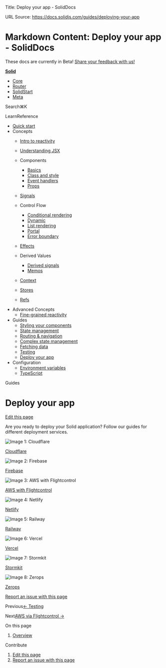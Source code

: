 Title: Deploy your app - SolidDocs

URL Source: https://docs.solidjs.com/guides/deploying-your-app

Markdown Content:
Deploy your app - SolidDocs
===============

These docs are currently in Beta! [Share your feedback with us!](https://shr.link/pna6n)

[**Solid**](https://docs.solidjs.com/)

*   [Core](https://docs.solidjs.com/)
*   [Router](https://docs.solidjs.com/solid-router)
*   [SolidStart](https://docs.solidjs.com/solid-start)
*   [Meta](https://docs.solidjs.com/solid-meta)

Search⌘K[](https://github.com/solidjs/solid)[](https://discord.com/invite/solidjs)

LearnReference

*   [Quick start](https://docs.solidjs.com/quick-start)
*   Concepts
    *   [Intro to reactivity](https://docs.solidjs.com/concepts/intro-to-reactivity)
    *   [Understanding JSX](https://docs.solidjs.com/concepts/understanding-jsx)
    *   Components
        
        *   [Basics](https://docs.solidjs.com/concepts/components/basics)
        *   [Class and style](https://docs.solidjs.com/concepts/components/class-style)
        *   [Event handlers](https://docs.solidjs.com/concepts/components/event-handlers)
        *   [Props](https://docs.solidjs.com/concepts/components/props)
        
    *   [Signals](https://docs.solidjs.com/concepts/signals)
    *   Control Flow
        
        *   [Conditional rendering](https://docs.solidjs.com/concepts/control-flow/conditional-rendering)
        *   [Dynamic](https://docs.solidjs.com/concepts/control-flow/dynamic)
        *   [List rendering](https://docs.solidjs.com/concepts/control-flow/list-rendering)
        *   [Portal](https://docs.solidjs.com/concepts/control-flow/portal)
        *   [Error boundary](https://docs.solidjs.com/concepts/control-flow/error-boundary)
        
    *   [Effects](https://docs.solidjs.com/concepts/effects)
    *   Derived Values
        
        *   [Derived signals](https://docs.solidjs.com/concepts/derived-values/derived-signals)
        *   [Memos](https://docs.solidjs.com/concepts/derived-values/memos)
        
    *   [Context](https://docs.solidjs.com/concepts/context)
    *   [Stores](https://docs.solidjs.com/concepts/stores)
    *   [Refs](https://docs.solidjs.com/concepts/refs)
*   Advanced Concepts
    *   [Fine-grained reactivity](https://docs.solidjs.com/advanced-concepts/fine-grained-reactivity)
*   Guides
    *   [Styling your components](https://docs.solidjs.com/guides/styling-your-components)
    *   [State management](https://docs.solidjs.com/guides/state-management)
    *   [Routing & navigation](https://docs.solidjs.com/guides/routing-and-navigation)
    *   [Complex state management](https://docs.solidjs.com/guides/complex-state-management)
    *   [Fetching data](https://docs.solidjs.com/guides/fetching-data)
    *   [Testing](https://docs.solidjs.com/guides/testing)
    *   [Deploy your app](https://docs.solidjs.com/guides/deploying-your-app)
*   Configuration
    *   [Environment variables](https://docs.solidjs.com/configuration/environment-variables)
    *   [TypeScript](https://docs.solidjs.com/configuration/typescript)

Guides

Deploy your app
===============

[Edit this page](https://github.com/solidjs/solid-docs-next/edit/main/src/routes/guides/deploying-your-app.mdx)

Are you ready to deploy your Solid application? Follow our guides for different deployment services.

![Image 1: Cloudflare](https://docs.solidjs.com/assets/cloudflare-pages.svg)

[Cloudflare](https://docs.solidjs.com/guides/deployment-options/cloudflare)

![Image 2: Firebase](https://docs.solidjs.com/assets/firebase.svg)

[Firebase](https://docs.solidjs.com/guides/deployment-options/firebase)

![Image 3: AWS with Flightcontrol](https://docs.solidjs.com/assets/flightcontrol.svg)

[AWS with Flightcontrol](https://docs.solidjs.com/guides/deployment-options/aws-via-flightcontrol)

![Image 4: Netlify](https://docs.solidjs.com/assets/netlify.svg)

[Netlify](https://docs.solidjs.com/guides/deployment-options/netlify)

![Image 5: Railway](https://docs.solidjs.com/assets/railway.svg)

[Railway](https://docs.solidjs.com/guides/deployment-options/railway)

![Image 6: Vercel](https://docs.solidjs.com/assets/vercel.svg)

[Vercel](https://docs.solidjs.com/guides/deployment-options/vercel)

![Image 7: Stormkit](https://docs.solidjs.com/assets/stormkit.svg)

[Stormkit](https://docs.solidjs.com/guides/deployment-options/stormkit)

![Image 8: Zerops](https://docs.solidjs.com/assets/zerops.svg)

[Zerops](https://docs.solidjs.com/guides/deployment-options/zerops)

[Report an issue with this page](https://github.com/solidjs/solid-docs-next/issues/new?assignees=ladybluenotes&labels=improve+documentation%2Cpending+review&projects=&template=CONTENT.yml&title=[Content]:&subject=/guides/deploying-your-app.mdx)

Previous[← Testing](https://docs.solidjs.com/guides/testing)

Next[AWS via Flightcontrol →](https://docs.solidjs.com/guides/deployment-options/aws-via-flightcontrol)

On this page

1.  [Overview](https://docs.solidjs.com/guides/deploying-your-app#_top)

Contribute

1.  [Edit this page](https://github.com/solidjs/solid-docs-next/edit/main/src/routes/guides/deploying-your-app.mdx)
2.  [Report an issue with this page](https://github.com/solidjs/solid-docs-next/issues/new?assignees=ladybluenotes&labels=improve+documentation%2Cpending+review&projects=&template=CONTENT.yml&title=[Content]:&subject=/guides/deploying-your-app.mdx)
